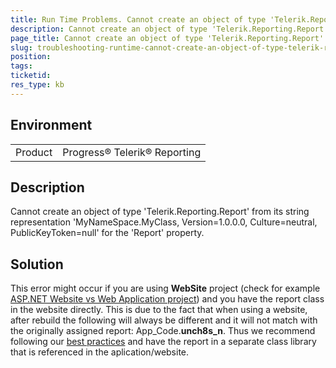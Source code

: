 ```yaml
---
title: Run Time Problems. Cannot create an object of type 'Telerik.Reporting.Report' from its string representation.
description: Cannot create an object of type 'Telerik.Reporting.Report' from its string representation 'MyNameSpace.MyClass, Version=1.0.0.0, Culture=neutral, PublicKeyToken=null' for the 'Report' property.
page_title: Cannot create an object of type 'Telerik.Reporting.Report' from its string representation.
slug: troubleshooting-runtime-cannot-create-an-object-of-type-telerik-reporting-report-from-its-string-representation
position: 
tags: 
ticketid: 
res_type: kb
---
```


## Environment
<table>
	<tr>
		<td>Product</td>
		<td>Progress® Telerik® Reporting</td>
	</tr>
</table>


## Description
Cannot create an object of type 'Telerik.Reporting.Report' from its string representation 'MyNameSpace.MyClass, Version=1.0.0.0, Culture=neutral, PublicKeyToken=null' for the 'Report' property.

## Solution
This error might occur if you are using __WebSite__ project (check for example [ASP.NET Website vs Web Application project](https://www.c-sharpcorner.com/uploadfile/kalisk/Asp-Net-website-vs-web-application-project/)) and you have the report class in the website directly. This is due to the fact that when using a website, after rebuild the following will always be different and it will not match with the originally assigned report: App_Code.**unch8s_n**. Thus we recommend following our [best practices](https://docs.telerik.com/reporting/quick-start-overview) and have the report in a separate class library that is referenced in the aplication/website.
